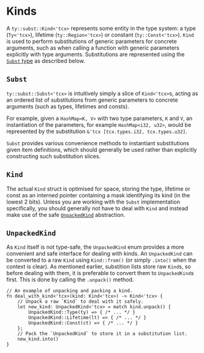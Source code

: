 # Kinds
A `ty::subst::Kind<'tcx>` represents some entity in the type system: a type
(`Ty<'tcx>`), lifetime (`ty::Region<'tcx>`) or constant (`ty::Const<'tcx>`).
`Kind` is used to perform substitutions of generic parameters for concrete
arguments, such as when calling a function with generic parameters explicitly
with type arguments. Substitutions are represented using the
[`Subst` type](#subst) as described below.

## `Subst`
`ty::subst::Subst<'tcx>` is intuitively simply a slice of `Kind<'tcx>`s,
acting as an ordered list of substitutions from generic parameters to
concrete arguments (such as types, lifetimes and consts).

For example, given a `HashMap<K, V>` with two type parameters, `K` and `V`, an
instantiation of the parameters, for example `HashMap<i32, u32>`, would be
represented by the substitution `&'tcx [tcx.types.i32, tcx.types.u32]`.

`Subst` provides various convenience methods to instantiant substitutions
given item definitions, which should generally be used rather than explicitly
constructing such substitution slices.

## `Kind`
The actual `Kind` struct is optimised for space, storing the type, lifetime or
const as an interned pointer containing a mask identifying its kind (in the
lowest 2 bits). Unless you are working with the `Subst` implementation
specifically, you should generally not have to deal with `Kind` and instead
make use of the safe [`UnpackedKind`](#unpackedkind) abstraction.

## `UnpackedKind`
As `Kind` itself is not type-safe, the `UnpackedKind` enum provides a more
convenient and safe interface for dealing with kinds. An `UnpackedKind` can
be converted to a raw `Kind` using `Kind::from()` (or simply `.into()` when
the context is clear). As mentioned earlier, substition lists store raw
`Kind`s, so before dealing with them, it is preferable to convert them to
`UnpackedKind`s first. This is done by calling the `.unpack()` method.

```rust,ignore
// An example of unpacking and packing a kind.
fn deal_with_kind<'tcx>(kind: Kind<'tcx>) -> Kind<'tcx> {
    // Unpack a raw `Kind` to deal with it safely.
    let new_kind: UnpackedKind<'tcx> = match kind.unpack() {
        UnpackedKind::Type(ty) => { /* ... */ }
        UnpackedKind::Lifetime(lt) => { /* ... */ }
        UnpackedKind::Const(ct) => { /* ... */ }
    };
    // Pack the `UnpackedKind` to store it in a substitution list.
    new_kind.into()
}
```
